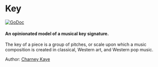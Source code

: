 # Key

[![GoDoc](https://godoc.org/github.com/go-music/music/key?status.svg)](https://godoc.org/github.com/go-music/music/key)

#### An opinionated model of a musical key signature.

The key of a piece is a group of pitches, or scale upon which a music composition is created in classical, Western art, and Western pop music.

Author: [Charney Kaye](http://w.charney.io)
